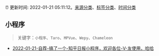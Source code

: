 :alarm_clock: 更新时间: 2022-01-21 05:11:12。[来源分类](../README.md)、[标签分类](../TAGS.md)、[时间分类](../TIMELINE.md)

## 小程序


> 关键字：`小程序`、`Taro`、`MPVue`、`Wepy`、`Chameleon`



- [2022-01-21-自荐-搞了一个-知乎日报小程序，欢迎各位-V-友使用，哈哈](https://www.v2ex.com/t/829650) 